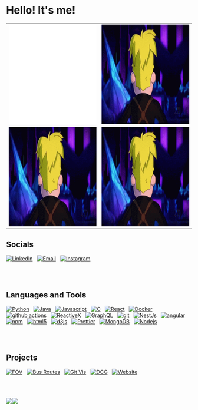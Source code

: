 # Hello! It's me!
|           |            | 
|----------|:-------------:|
| <img src="https://github.com/varjakw/varjakw/blob/main/bio.svg" width="480" height="270" /> |  <img src="https://github.com/varjakw/varjakw/blob/main/final-space-kiss-face.gif" width="480" height="270" /> |
| <img src="https://github.com/varjakw/varjakw/blob/main/final-space-kiss-face.gif" width="480" height="270" />  |  <img src="https://github.com/varjakw/varjakw/blob/main/final-space-kiss-face.gif" width="480" height="270" /> |


  
## Socials
<a href="https://www.linkedin.com/in/varjak/"><img alt="LinkedIn" height = "40px" src="https://img.shields.io/badge/linkedin%20-%230077B5.svg?&style=flat&logo=linkedin&logoColor=white"/></a> &nbsp;
<a href="mailto:vwolfe@tcd.ie"><img alt="Email" height = "40px"  src="https://img.shields.io/badge/Gmail-D14836?style=flat&logo=gmail&logoColor=white" /></a> &nbsp;
<a href="https://instagram.com/varjakw"><img alt="Instagram" height = "40px"  src="https://img.shields.io/badge/-@varjakw_-E4405F?style=flat&logo=Instagram&logoColor=white"/></a> &nbsp;


  </br>
   </br>
  
## Languages and Tools
  <a href=""><img alt="Python" src="https://img.shields.io/badge/-Python-38761d?style=flat-square&logo=python&logoColor=white" /></a> &nbsp;
  <a href=""><img alt="Java" src="https://img.shields.io/badge/-Java-e7e714?style=flat-square&logo=java&logoColor=white" /></a> &nbsp;
  <a href=""><img alt="Javascript" src="https://img.shields.io/badge/-Javascript-f44336?style=flat-square&logo=javascript&logoColor=white" /></a> &nbsp;
  <a href=""><img alt="C" src="https://img.shields.io/badge/-C-45b8d8?style=flat-square&logo=C&logoColor=white" /></a> &nbsp;
  <a href=""><img alt="React" src="https://img.shields.io/badge/-React-45b8d8?style=flat-square&logo=react&logoColor=white" /></a> &nbsp;
  <a href=""><img alt="Docker" src="https://img.shields.io/badge/-Docker-46a2f1?style=flat-square&logo=docker&logoColor=white" /></a> &nbsp;
  <a href=""><img alt="github actions" src="https://img.shields.io/badge/-Github_Actions-2088FF?style=flat-square&logo=github-actions&logoColor=white" /></a> &nbsp;
  <a href=""><img alt="ReactiveX" src="https://img.shields.io/badge/-RxJs-B7178C?style=flat-square&logo=reactivex&logoColor=white" /></a> &nbsp;
  <a href=""><img alt="GraphQL" src="https://img.shields.io/badge/-GraphQL-E10098?style=flat-square&logo=graphql&logoColor=white" /></a> &nbsp;
  <a href=""><img alt="git" src="https://img.shields.io/badge/-Git-F05032?style=flat-square&logo=git&logoColor=white" /></a> &nbsp;
  <a href=""><img alt="NestJs" src="https://img.shields.io/badge/-NestJs-ea2845?style=flat-square&logo=nestjs&logoColor=white" /></a> &nbsp;
  <a href=""><img alt="angular" src="https://img.shields.io/badge/-Angular-DD0031?style=flat-square&logo=angular&logoColor=white" /></a> &nbsp;
  <a href=""><img alt="npm" src="https://img.shields.io/badge/-NPM-CB3837?style=flat-square&logo=npm&logoColor=white" /></a> &nbsp;
  <a href=""><img alt="html5" src="https://img.shields.io/badge/-HTML5-E34F26?style=flat-square&logo=html5&logoColor=white" /></a> &nbsp;
  <a href=""><img alt="d3js" src="https://img.shields.io/badge/-D3.js-F9A03C?style=flat-square&logo=d3.js&logoColor=white" /></a> &nbsp;
  <a href=""><img alt="Prettier" src="https://img.shields.io/badge/-Prettier-F7B93E?style=flat-square&logo=prettier&logoColor=white" /></a> &nbsp;
  <a href=""><img alt="MongoDB" src="https://img.shields.io/badge/-MongoDB-13aa52?style=flat-square&logo=mongodb&logoColor=white" /></a> &nbsp;
  <a href=""><img alt="Nodejs" src="https://img.shields.io/badge/-Nodejs-43853d?style=flat-square&logo=Node.js&logoColor=white" /></a> &nbsp;
</p>

   </br>
   </br>

## Projects
<!-- <a href="www.google.com"><img alt="Website" height = "40px"  src="https://img.shields.io/badge/-🧬%20My%20Website-000" /></a> &nbsp;-->
<a href="https://github.com/FranklinUmeObi/Field-Of-Vision-Dashboard"><img alt="FOV" height = "40px"  src="https://img.shields.io/badge/-📝%20Field%20Of%20Vision-000" /></a> &nbsp;
<a href="https://github.com/varjakw/VancouverBusStopApp"><img alt="Bus Routes" height = "40px"  src="https://img.shields.io/badge/-📝%20Bus%20Routes-000" /></a> &nbsp;
<a href="https://github.com/varjakw/GithubVisualisation"><img alt="Git Vis" height = "40px"  src="https://img.shields.io/badge/-📈%20Github%20Visualisation-000" /></a> &nbsp;
<a href="https://github.com/varjakw/PrologDCG"><img alt="DCG" height = "40px"  src="https://img.shields.io/badge/-📚%20Prolog%20DCG-000" /></a> &nbsp;
<a href="https://github.com/varjakw/FriedmanMethod"><img alt="Website" height = "40px"  src="https://img.shields.io/badge/-📐%20Friedmans%20Method-000" /></a> &nbsp;

   </br>
   </br>
 
  <a href=""><img height="137px" src="https://github-readme-stats.vercel.app/api?username=varjakw&hide_title=true&hide_border=true&show_icons=true&include_all_commits=true&count_private=true&line_height=21&text_color=000&icon_color=000&bg_color=0,ea6161,ffc64d,fffc4d,52fa5a&theme=graywhite" /><!-- wi*quL3fcV --><img height="137px" src="https://github-readme-stats.vercel.app/api/top-langs/?username=varjakw&hide=html&hide_title=true&hide_border=true&layout=compact&langs_count=6&exclude_repo=comp426,Redventures-Movie-Quotes&text_color=000&icon_color=fff&bg_color=0,52fa5a,4dfcff,c64dff&theme=graywhite" /></a>
  
  
<!-- <a href=""><img alt="followers" src="https://img.shields.io/github/followers/varjakw?style=for-the-badge" /></a> &nbsp; -->

